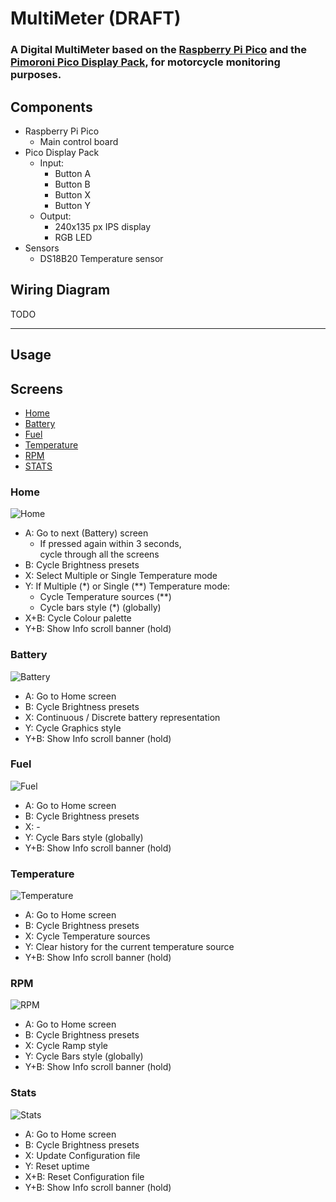 # MultiMeter (DRAFT)

### A Digital MultiMeter based on the [Raspberry Pi Pico](https://www.raspberrypi.org/products/raspberry-pi-pico/) and the [Pimoroni Pico Display Pack](https://shop.pimoroni.com/products/pico-display-pack), for motorcycle monitoring purposes.

## Components
- Raspberry Pi Pico
  - Main control board
- Pico Display Pack
  - Input:
    - Button A
    - Button B
    - Button X
    - Button Y
  - Output:
    - 240x135 px IPS display
    - RGB LED
- Sensors
  - DS18B20 Temperature sensor

## Wiring Diagram
TODO

---
## Usage

## Screens
- [Home](#Home)
- [Battery](#Battery)
- [Fuel](#Fuel)
- [Temperature](#Temperature)
- [RPM](#RPM)
- [STATS](#STATS)

### Home
![Home](https://lh3.googleusercontent.com/DQQNoy-izvphbdjn8y2N9ZQNjW-PCaRhyFBNDmOKpejVbD1_JEITEXPEs4qgjyogDREKYLBKwL8EthHp6FTP5DquovXFVfcjHINH2klRbMynoErdLQMNl5faEcCTeb4og1xse9lUxe8YeyUnk4hwSaCLnaJBYM_sm9ICkOV1I0r-PBO9hdOsxdbDJBoEa2ZS2CBZwvZmjGBH-12SD8xuaDh0ZZg12_BCSaz8_xaGjGQyGfQfTnl1EhBt_2V4l4wBlMkgsM72zo8C9XtkmkorJZWzkZQGAhZ3KcfczZxIdzdel424rP1P6VMcCIkJ4rEKYGEBFvOBbHKdYFrJi61P9DipMtpHarE2gPcOXp3j7rWquqm9Hvr1AH07typNud06smnfJs9LtqwPJsojwPkG8dp5Qu7fFJMlbRgAF5QKyarkbs-ellsLa-d3FRT5d6Astxy5FPjIS0kw-LyqVi-sbcksmmCJM4HhO5tmRuHdfpujePPObjRV_ylDfSw4PCFjwMDcm-K-JK67aaEfOPbFJx5LIvREsdqiw1glayEeuvPqwaRlO6EyH7_xtxqMCGjEfeg8NUUGgNCNzfxLNg5jSQ7FZbaXfAhqw9wZoenlIfaEBs2nDT5Ze_55l7AlTHMsoy1Jm1c-v-5OubJYLjyyuTtfmRF-y6vy-tXW7i-CLJ8YywF5Vrx1kA6IEGlA4cMKXGHCp_ZA8JXn88HrthRzAkmBHg=s360-no)
- A: Go to next (Battery) screen
  - If pressed again within 3 seconds,  
    cycle through all the screens
- B: Cycle Brightness presets
- X: Select Multiple or Single Temperature mode
- Y: If Multiple (*) or Single (**) Temperature mode:
  - Cycle Temperature sources (**)
  - Cycle bars style (*) (globally)
- X+B: Cycle Colour palette
- Y+B: Show Info scroll banner (hold)

### Battery
![Battery](https://lh3.googleusercontent.com/13jAejrSffE4TMIzcMbI9uLHHXhKBIGfGmL3X9DSXrey5v1D_CaSu0KYb2QSnHKgMiyV-buwIBeA_I6uBF0ZP6Uk0khAsLmHOK4eTsUqDxT2A-BgwGkte6zqRRhGwQHX4gJr8LhO95h0QFlFp3NzfkE61bD59ebVFNQgHisr8rDvmZO5X1sfJUgie8AKsZJBgN3OinLi8lQ8u2YQy5nTTTKZO11wDBtE_mc1YPnx4Ul78pvyeQCMDuDasuCPL1H-Y7qZ-kcQObSgxrJrbImPR-HkuxyOOx3u08qd0CVMzcZWeVshrxkElrXX3ruG1ZHI7-p_n1_zUImMWGtRtvrUwPDkXTGFJH3B1VpamGkwB6SPaMc0rl21llrFC1SJr4gd-g5zWFn5h-hHop4W1aFDPR3Sd2boN3xcgJloAIaZ4fduZhUANruoudT9oa27MWJ4k0tWlp2GmAHlPW4HrmXKbNlEbwcfuzQfxO40Xyaud9ngYNhGwoZH5SKqV1uJnwkW76PpzPn3bNeaBzhZinMdvRg7xh8mug_AQLN7EFnTE1PuJIPO8gjpAq3ID9xd4xyTqwbTNcnI8KiQNr9rf-MYDizH4ud3stTBteN0Xyd1GhUgQdBcHqBmIVuPGKHYMoIqoFXrVTplleBYFE3TbtuRgB57HYC-L7W7b2e42SgnmodMlNmnwb7jKtffTzSDDYuOOtJCH3LU3rMOIStRK5nSr86ulA=s360-no)
- A: Go to Home screen
- B: Cycle Brightness presets
- X: Continuous / Discrete battery representation
- Y: Cycle Graphics style
- Y+B: Show Info scroll banner (hold)

### Fuel
![Fuel](https://lh3.googleusercontent.com/GNE1yjpFOPEcio35JUC_gd4xp-zmiilbNXrR9YbfEEQLUw6ca-lA61Ye7dRfE978bOKi-Kve1nG3K4HaV66TYfyOtei8BgixW095J-y3bWSDOYaTv6_E5MwdO86FTvv6ZqBYqunbO5kEOhOCj5VWhs_VM2dsQZFeYEJ8v-RlXaqWDDKOe9UKMsP7b74d4HkYMRlS41mRHd4d05KRq5nITvZf3xo52cjxTXxCJZmJGcZOOfM4RvWBBiGL2c3DMID-l7vgXxKC2RFlE6SSNlqL10kLBgdfRTSdR6o1R5gjDwNtIAguNQaBhLjt508RhcWslyJbOPqeB_E7YIu_JhgPFiRBWdCjw5gXfYXHHlVik6rvEYmRUHsTMsa5tF34GM5XIcm-qkBhrCIZZNiA6RbhPlP0DAcde53nIAvj8OlpzpNTVCUahMKNavSLOqmVik_tI01eHGBfQU1pjq1pDyL0ci1sTBDp584o_EII65aAhlga2Dv95pZgQcpEMMv5EueZeXzK4l2_-mrvV8_YEoqKwiP5NRptWwUUkLK1IRdtKLQNoaIZmGevNm9x-Xvym6eSlIn2voywtBKNwarBXEpsX1Zv62fvO7eIDB2_oyhvVLo1F1LWvCXrv8xETS1bQJPODWXJaaF1pRsdTDVvJzBuvjjCOLUfZKYqeMxlFk8IVJC0iddwnnMxHtcu51zmdOX3uBHjfvOphve02r9zZqS1bZ0Slw=s360-no)
- A: Go to Home screen
- B: Cycle Brightness presets
- X: -
- Y: Cycle Bars style (globally)
- Y+B: Show Info scroll banner (hold)

### Temperature
![Temperature](https://lh3.googleusercontent.com/WN3XFu7HvHHkgJGaWqyb9AQO-0R-LC9s0pcKUvCyuQCj91SU5hOOwuxbqfhi-Ysc10yVHE9k0xlZ3izYcukyn4tYwzyNiunHcEeLb-3LGPM6aoA8NYgSbKO2Bzr_XaZKGr1quXYlnj6x_b-Wy38taLj94MuoeZ9psEUw10O8ntTPBjYSHVm6VA_jQ-0x3H5xWa8hZUw4DReYHbw2KHoSAolCYeve4mljrIqxl90lNZS5g6sBCIeahal1dG73b3sTcl24tk-UH8YihL58lRdD6FddGGjb3Mha_KB92AzPQd-nM-It5CCvyOOkIRCtx3E0TZ4KBiB3Yc6W2NBomE3qThTe9d03QwHTuoFPjcH8eI3R4Ay3RP3_Z7XEKqWDJtya4ECh01If3E92cwG3_pk6I5cRUF9Uy8gy6bNwtJRsw5BeHrQA8FyX5dzKk4Cx2awltV0tqQMrVvG8zb5dFg0neeseX9toGpzOHiVIerGMrBA81Z9WUNmnBQoR9gBcPqUnNhWWAc87vAiEuPnHLRbd0T0ICamoSnMUXrmn4MdK2S-nIstika-viTpoFlO5fYC9-as-UTbZbEmLLLu2h78680hocfxIkGMkBS3j01KE8IIxKxfC5OdZcv5mYt0pkClS4oZH2-aYe4v0Zn7XaHI9GFiUY-OxJYmbo30L2wrA3mfX24nndKhu5GZbx6UGhxABldydy3yhX2yYwuxYmwG8AoS_Zg=s360-no)
- A: Go to Home screen
- B: Cycle Brightness presets
- X: Cycle Temperature sources
- Y: Clear history for the current temperature source
- Y+B: Show Info scroll banner (hold)

### RPM
![RPM](https://lh3.googleusercontent.com/I10MbIm609isX8nLKJVxo3yAVPHpTABvjXPK8sERYc0Y-DjVU9ciQnlVFm4G-tHzH9eBefQi7aaChm8k5k9HbDNG2URIgG7WSL2kBYpacI5ZKW_HGPiYgiyqKYw0xNx_EqxaDyjymaQEMgNis0KKBqkrRSk4A-oxjoT9ea70emWAZfqWQR2ARebld7FMUeCi8dZCyO5CSOxmTHshz5Wib_01LTyAkQXvKWrSJ7c2ZqcO7j3Xnq8oEJnOJzGAsqOOVKeRmuVn4f2UWJGBlP0lVxOZVY2gcTk-SThyPLUewovN0NtS9F4NZjRIJFWCEAXlT6rRpm9EwgTsA5-gcCy-fVez944V9jLCqPFdVqdyC_-Va_4m8m2NzgSQH2FZe2SxBsQSN-MRZ2FKGyS-VmHKEeMJqbvEw6p2Y9K_sCjOVOENRN4n189-RA808QgqxckU4nhYv2jpzb8NZVcRxx4iXX4Qg-0dgYgzharoDCsQoWtx9Z4UkSMFmpAWNd_Zh-ZwPqK5R42GyknLMZcXIv8hI_f4tdWZXS6rj4JWJm2pCd60GJsCWm15-su9EDgq9oA1lgR-yo7Dge-lC9MYrswk-aEDAOE-T63vEVbd6j8wVtgoLapTq6555LY3WvSq0b45JxQDF8rK8WXeo5VqXMOvgOYgav4FCw0mbvoMNC617c_fxmVE7A1krJ2xdndkAvOIOw1c6fQNJap8wcr1foIdsC29ng=s360-no)
- A: Go to Home screen
- B: Cycle Brightness presets
- X: Cycle Ramp style
- Y: Cycle Bars style (globally)
- Y+B: Show Info scroll banner (hold)

### Stats
![Stats](https://lh3.googleusercontent.com/6j1dtjQRWc9Mm4LmAlggXoLZ2Wm1nSbKKiuwRiq-o4nvTfJ-_xMHypEgs8_W4UtBXYzihXH_sFL3NRJ_ko4sQTYhzRal-mwRNovPhI77-YkLzvl4E2dpvnP5iSYub_d7vp-oYyL5UOK8P4EN_NSYrtq02vEZTRgSYw_dwineDWNcrQX7AMp9dbG6dQH8i22g_sCtkSayKp--lZVMsP7WIoFaJYEnBhNpf0IgII61HcI_bxrd-i9CdYAlUjG2l52pYs4O34cjUmWxOZjtUIocnYY9ICPCFhelkUFx9uVhbXNms-nQ1sVhbQ5x1gwiSh6kmRvYsKuibqYFDGMENuhPHe4olV4lTIU3zA4sN3YpnCCKnCFPRtGctt_byBX_E0S8UVT4Gocq-TDyyrji8K0UYx504fkyFRTOQ9zLW6igfThRUhUw8TH3EAJApmexivqah58sB1pcHzZMozhJ9fwYiC5vpf94DujTlPvtuiIqCLv3tiZkQTusmI_02f-szy-FKmQ4VWwmqDo8bpHND1pIklbfgpZuYyHOOsq0xIEZLbP6oubB3Tx5LTKgvBAMUZAW_v1-CyUYiGIp3H6VYXGLg_eBnSmuSfcf3Et7P0iw1e3fwXEx8XOhRWcgmlC_WX099reWQfKVeaCNItRquUtCiE1N0PpJt3hNFvxC8bzU_1fFn8A3LIUIhc2rUIc233y2ti5_d5_jJe2E_82MsjkzbKlPrw=s360-no)
- A: Go to Home screen
- B: Cycle Brightness presets
- X: Update Configuration file
- Y: Reset uptime
- X+B: Reset Configuration file
- Y+B: Show Info scroll banner (hold)
